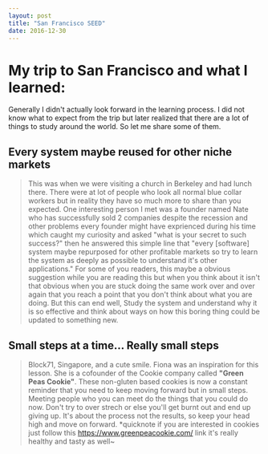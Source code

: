 ```yaml
---
layout: post
title: "San Francisco SEED"
date: 2016-12-30
---
```


My trip to San Francisco and what I learned:
============================================

Generally I didn't actually look forward in the learning process. I did not know what to expect from the trip but later realized that there are a lot of things to study around the world. So let me share some of them.

Every system maybe reused for other niche markets 
--------------------------------------------------

> This was when we were visiting a church in Berkeley and had lunch there. There were at lot of people who look all normal blue collar workers but in reality they have so much more to share than you expected. One interesting person I met was a founder named Nate who has successfully sold 2 companies despite the recession and other problems every founder might have exprienced during his time which caught my curiosity and asked "what is your secret to such success?" then he answered this simple line that "every [software] system maybe repurposed for other profitable markets so try to learn the system as deeply as possible to understand it's other applications."
> For some of you readers, this maybe a obvious suggestion while you are reading this but when you think about it isn't that obvious when you are stuck doing the same work over and over again that you reach a point that you don't think about what you are doing. But this can end well, Study the system and understand why it is so effective and think about ways on how this boring thing could be updated to something new.

Small steps at a time... Really small steps
-------------------------------------------

> Block71, Singapore, and a cute smile. Fiona was an inspiration for this lesson. She is a cofounder of the Cookie company called **"Green Peas Cookie"**. These non-gluten based cookies is now a constant reminder that you need to keep moving forward but in small steps. Meeting people who you can meet do the things that you could do now. Don't try to over strech or else you'll get burnt out and end up giving up. It's about the process not the results, so keep your head high and move on forward. 
*quicknote if you are interested in cookies just follow this <https://www.greenpeacookie.com/> link
it's really healthy and tasty as well~


